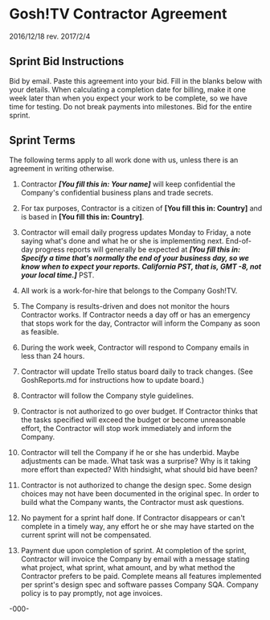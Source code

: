 # Gosh!TV Contractor Agreement

2016/12/18 rev. 2017/2/4

## Sprint Bid Instructions

Bid by email. Paste this agreement into your bid. Fill in the blanks below with your details. When calculating a completion date for billing, make it one week later than when you expect your work to be complete, so we have time for testing. Do not break payments into milestones. Bid for the entire sprint.

## Sprint Terms

The following terms apply to all work done with us, unless there is an agreement in writing otherwise.

1. Contractor ___[You fill this in: Your name]___ will keep confidential the Company's confidential business plans and trade secrets.

2. For tax purposes, Contractor is a citizen of __[You fill this in: Country]__ and is based in __[You fill this in: Country]__.

3. Contractor will email daily progress updates Monday to Friday, a note saying what's done and what he or she is implementing next. End-of-day progress reports will generally be expected at ___[You fill this in: Specify a time that's normally the end of your business day, so we know when to expect your reports.  California PST, that is, GMT -8, not your local time.]___ PST.

4. All work is a work-for-hire that belongs to the Company Gosh!TV.

5. The Company is results-driven and does not monitor the hours Contractor works. If Contractor needs a day off or has an emergency that stops work for the day, Contractor will inform the Company as soon as feasible.

6. During the work week, Contractor will respond to Company emails in less than 24 hours. 

7. Contractor will update Trello status board daily to track changes. (See GoshReports.md for instructions how to update board.)

8. Contractor will follow the Company style guidelines.

9. Contractor is not authorized to go over budget. If Contractor thinks that the tasks specified will exceed the budget or become unreasonable effort, the Contractor will stop work immediately and inform the Company. 

10. Contractor will tell the Company if he or she has underbid. Maybe adjustments can be made. What task was a surprise? Why is it taking more effort than expected? With hindsight, what should bid have been?

11. Contractor is not authorized to change the design spec. Some design choices may not have been documented in the original spec. In order to build what the Company wants, the Contractor must ask questions.

12. No payment for a sprint half done. If Contractor disappears or can't complete in a timely way, any effort he or she may have started on the current sprint will not be compensated.

13. Payment due upon completion of sprint. At completion of the sprint, Contractor will invoice the Company by email with a message stating what project, what sprint, what amount, and by what method the Contractor prefers to be paid. Complete means all features implemented per sprint's design spec and software passes Company SQA. Company policy is to pay promptly, not age invoices.

-000-
